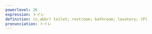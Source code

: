 ```yaml
---
powerlevel: 26
expression: トイレ
definition: (n,abbr) toilet; restroom; bathroom; lavatory; (P)
pronunciation: トイレ
---
```

